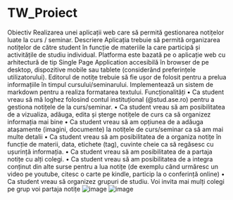 # TW_Proiect

Obiectiv
Realizarea unei aplicații web care să permită gestionarea notițelor luate la curs /
seminar.
Descriere
Aplicația trebuie să permită organizarea notițelor de către student în funcție de materiile
la care participă și activitățile de studiu individual.
Platforma este bazată pe o aplicație web cu arhitectură de tip Single Page Application
accesibilă în browser de pe desktop, dispozitive mobile sau tablete (considerând
preferințele utilizatorului).
Editorul de notițe trebuie să fie ușor de folosit pentru a prelua informațiile în timpul
cursului/seminarului. Implementează un sistem de markdown pentru a realiza
formatarea textului.
Funcționalități
• Ca student vreau să mă loghez folosind contul instituțional (@stud.ase.ro) pentru
a gestiona notițele de la curs/seminar.
• Ca student vreau să am posibilitatea de a vizualiza, adăuga, edita și șterge
notițele de curs ca să organizez informația mai bine
• Ca student vreau să am opțiunea de a adăuga atașamente (imagini, documente)
la notițele de curs/seminar ca să am mai multe detalii
• Ca student vreau să am posibilitatea de a organiza notițe în funcție de materii,
data, etichete (tag), cuvinte cheie ca să regăsesc cu ușurință informația.
• Ca student vreau să am posibilitatea de a partaja notițe cu alți colegi.
• Ca student vreau să am posibilitatea de a integra conținut din alte surse pentru a
lua notițe (de exemplu când urmăresc un video pe youtube, citesc o carte pe
kindle, particip la o conferință online)
• Ca student vreau să organizez grupuri de studiu. Voi invita mai mulți colegi pe
grup voi partaja notițe
![image](https://user-images.githubusercontent.com/84070869/182347318-0dbef389-69ff-4fe2-b50f-48fddcedc478.png)
![image](https://user-images.githubusercontent.com/84070869/182347370-b684dbaa-3b49-4e03-b915-1126fc1a52f8.png)
